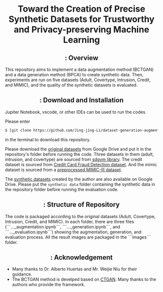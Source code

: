 <h1 align="center">Toward the Creation of Precise Synthetic Datasets for Trustworthy and Privacy-preserving Machine Learning</h1>
<h2 align="center"> : Overview</h2>
This repository aims to implement a data augmentation method (BCTGAN) and a data generation method (BPCA) to create synthetic data. Then, experiments are run on five datasets (Adult, Covertype, Intrusion, Credit, and MIMIC), and the quality of the synthetic datasets is evaluated.

<h2 align="center"> : Download and Installation</h2>
Jupiter Notebook, vscode, or other IDEs can be used to run the codes.

Please enter
```bash
$ [git clone https://github.com/Jing-jing-Li/dataset-generation-augmentation.git](https://github.com/Jing-jing-Li/dataset-generation-augmentation.git)
```
in the terminal to download this repository.

Please download the [original datasets](https://drive.google.com/drive/folders/1Ws7rj9OKQzjLhR9zjMc5xlTvn8Tc1KVU?usp=sharing) from Google Drive and put it in the repository's folder before running the code. Three datasets in them (adult, intrusion, and covertype) are sourced from [sdgym library](https://github.com/sdv-dev/SDGym.git). The credit dataset is sourced from [Credit Card Fraud Detection dataset](https://www.kaggle.com/datasets/mlg-ulb/creditcardfraud). And the mimic dataset is sourced from a [preprocessed MIMIC-III dataset](https://github.com/MIT-LCP/mimic-code).

The [synthetic datasets](https://drive.google.com/drive/folders/1gVYbupuIAULqiQOROLCMLKiud8U6DTk_?usp=sharing) created by the author are also available on Google Drive. Please put the ```synthetic data``` folder containing the synthetic data in the repository folder before running the evaluation code.

<h2 align="center"> : Structure of Repository</h2>
The code is packaged according to the original datasets (Adult, Covertype, Intrusion, Credit, and MIMIC).
In each folder, there are three files (```..._augmentation.ipynb```, ```..._generation.ipynb```, and ```..._evaluation.ipynb```) showing the augmentation, generation, and evaluation process.
All the result images are packaged in the ```images``` folder.

<h2 align="center"> : Acknowledgement</h2>

- Many thanks to  Dr. Alberto Huertas and Mr. Weijie Niu for their guidance.
- The BCTGAN method is develped based on [CTGAN](https://github.com/sdv-dev/CTGAN.git). Many thanks to the authors who provide the framework.

